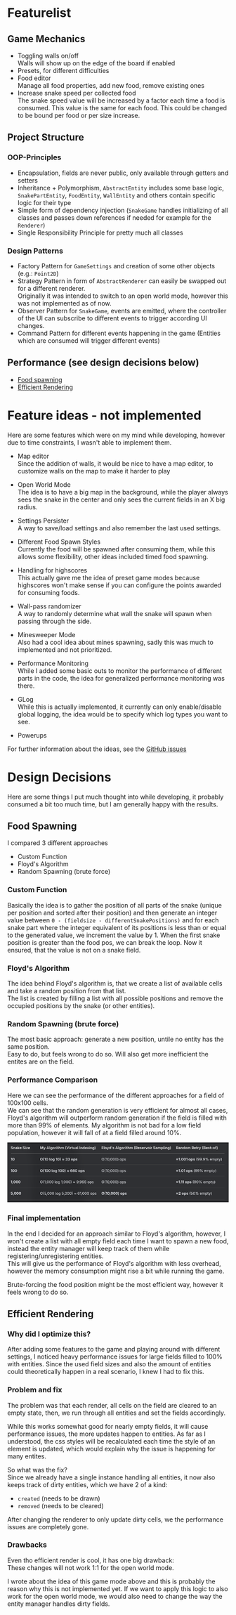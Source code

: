 
# Featurelist

## Game Mechanics
- Toggling walls on/off<br/> Walls will show up on the edge of the board if enabled
- Presets, for different difficulties
- Food editor<br/>Manage all food properties, add new food, remove existing ones
- Increase snake speed per collected food<br/>The snake speed value will be increased by a factor each time a food is consumed. This value is the same for each food. This could be changed to be bound per food or per size increase.

## Project Structure
### OOP-Principles
- Encapsulation, fields are never public, only available through getters and setters
- Inheritance + Polymorphism, `AbstractEntity` includes some base logic, `SnakePartEntity`, `FoodEntity`, `WallEntity` and others contain specific logic for their type
- Simple form of dependency injection (`SnakeGame` handles initializing of all classes and passes down references if needed for example for the `Renderer`)
- Single Responsibility Principle for pretty much all classes

### Design Patterns
- Factory Pattern for `GameSettings` and creation of some other objects (e.g.: `Point2D`)
- Strategy Pattern in form of `AbstractRenderer` can easily be swapped out for a different renderer.<br /> Originally it was intended to switch to an open world mode, however this was not implemented as of now.
- Observer Pattern for `SnakeGame`, events are emitted, where the controller of the UI can subscribe to different events to trigger according UI changes.
- Command Pattern for different events happening in the game (Entities which are consumed will trigger different events)

## Performance (see design decisions below)
- [Food spawning](#food-spawning)
- [Efficient Rendering](#efficient-rendering)

# Feature ideas - not implemented

Here are some features which were on my mind while developing, however due to time constraints, I wasn't able to implement them.

- Map editor<br/>Since the addition of walls, it would be nice to have a map editor, to customize walls on the map to make it harder to play
- Open World Mode<br/>The idea is to have a big map in the background, while the player always sees the snake in the center and only sees the current fields in an X big radius.
- Settings Persister<br/>A way to save/load settings and also remember the last used settings.
- Different Food Spawn Styles<br/>Currently the food will be spawned after consuming them, while this allows some flexibility, other ideas included timed food spawning.
- Handling for highscores<br/>This actually gave me the idea of preset game modes because highscores won't make sense if you can configure the points awarded for consuming foods.
- Wall-pass randomizer<br/>A way to randomly determine what wall the snake will spawn when passing through the side.
- Minesweeper Mode<br/>Also had a cool idea about mines spawning, sadly this was much to implemented and not prioritized.
- Performance Monitoring<br/>While I added some basic outs to monitor the performance of different parts in the code, the idea for generalized performance monitoring was there.
- GLog<br/>While this is actually implemented, it currently can only enable/disable global logging, the idea would be to specify which log types you want to see.

- Powerups

For further information about the ideas, see the [GitHub issues](https://github.com/sschwei1/snake-but-different/issues)

# Design Decisions
Here are some things I put much thought into while developing, it probably consumed a bit too much time, but I am generally happy with the results.

## Food Spawning
I compared 3 different approaches
- Custom Function
- Floyd's Algorithm
- Random Spawning (brute force)

### Custom Function
Basically the idea is to gather the position of all parts of the snake (unique per position and sorted after their position) and then generate an integer value between `0 - (fieldsize - differentSnakePositions)` and for each snake part where the integer equivalent of its positions is less than or equal to the generated value, we increment the value by 1. When the first snake position is greater than the food pos, we can break the loop. Now it ensured, that the value is not on a snake field.

### Floyd's Algorithm
The idea behind Floyd's algorithm is, that we create a list of available cells and take a random position from that list.<br/>
The list is created by filling a list with all possible positions and remove the occupied positions by the snake (or other entities).

### Random Spawning (brute force)
The most basic approach: generate a new position, untile no entity has the same position.<br/>
Easy to do, but feels wrong to do so. Will also get more inefficient the entites are on the field.

### Performance Comparison
Here we can see the performance of the different approaches for a field of 100x100 cells.<br />
We can see that the random generation is very efficient for almost all cases, Floyd's algorithm will outperform random generation if the field is filled with more than 99% of elements.
My algorithm is not bad for a low field population, however it will fall of at a field filled around 10%.<br/>

![performance_comparison.png](performance_comparison.png)

### Final implementation
In the end I decided for an approach similar to Floyd's algorithm, however, I won't create a list with all empty field each time I want to spawn a new food, instead the entity manager will keep track of them while registering/unregistering entities.<br/>
This will give us the performance of Floyd's algorithm with less overhead, however the memory consumption might rise a bit while running the game.

Brute-forcing the food position might be the most efficient way, however it feels wrong to do so.

## Efficient Rendering

### Why did I optimize this?
After adding some features to the game and playing around with different settings, I noticed heavy performance issues for large fields filled to 100% with entities. Since the used field sizes and also the amount of entities could theoretically happen in a real scenario, I knew I had to fix this.

### Problem and fix
The problem was that each render, all cells on the field are cleared to an empty state, then, we run through all entities and set the fields accordingly.

While this works somewhat good for nearly empty fields, it will cause performance issues, the more updates happen to entities. As far as I understood, the css styles will be recalculated each time the style of an element is updated, which would explain why the issue is happening for many entites.

So what was the fix?<br/>
Since we already have a single instance handling all entities, it now also keeps track of dirty entities, which we have 2 of a kind:<br/>
- `created` (needs to be drawn)
- `removed` (needs to be cleared)

After changing the renderer to only update dirty cells, we the performance issues are completely gone.

### Drawbacks
Even tho efficient render is cool, it has one big drawback:<br/>
These changes will not work 1:1 for the open world mode.

I wrote about the idea of this game mode above and this is probably the reason why this is not implemented yet. If we want to apply this logic to also work for the open world mode, we would also need to change the way the entity manager handles dirty fields.